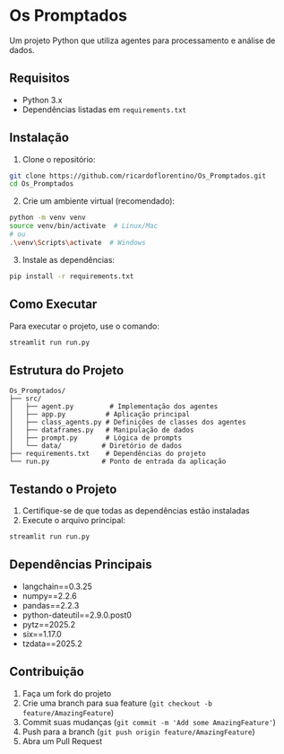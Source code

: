 # Os Promptados

Um projeto Python que utiliza agentes para processamento e análise de dados.

## Requisitos

- Python 3.x
- Dependências listadas em `requirements.txt`

## Instalação

1. Clone o repositório:

```bash
git clone https://github.com/ricardoflorentino/Os_Promptados.git
cd Os_Promptados
```

2. Crie um ambiente virtual (recomendado):

```bash
python -m venv venv
source venv/bin/activate  # Linux/Mac
# ou
.\venv\Scripts\activate  # Windows
```

3. Instale as dependências:

```bash
pip install -r requirements.txt
```

## Como Executar

Para executar o projeto, use o comando:

```bash
streamlit run run.py
```

## Estrutura do Projeto

```
Os_Promptados/
├── src/
│   ├── agent.py         # Implementação dos agentes
│   ├── app.py          # Aplicação principal
│   ├── class_agents.py # Definições de classes dos agentes
│   ├── dataframes.py   # Manipulação de dados
│   ├── prompt.py       # Lógica de prompts
│   └── data/          # Diretório de dados
├── requirements.txt    # Dependências do projeto
└── run.py             # Ponto de entrada da aplicação
```

## Testando o Projeto

1. Certifique-se de que todas as dependências estão instaladas
2. Execute o arquivo principal:

```bash
streamlit run run.py
```

## Dependências Principais

- langchain==0.3.25
- numpy==2.2.6
- pandas==2.2.3
- python-dateutil==2.9.0.post0
- pytz==2025.2
- six==1.17.0
- tzdata==2025.2

## Contribuição

1. Faça um fork do projeto
2. Crie uma branch para sua feature (`git checkout -b feature/AmazingFeature`)
3. Commit suas mudanças (`git commit -m 'Add some AmazingFeature'`)
4. Push para a branch (`git push origin feature/AmazingFeature`)
5. Abra um Pull Request
